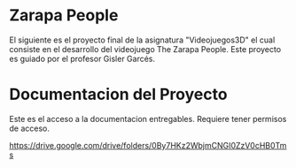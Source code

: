 
Zarapa People
==================

El siguiente es el proyecto final de la asignatura "Videojuegos3D" el cual consiste en el desarrollo del videojuego The Zarapa People.
Este proyecto es guiado por el profesor Gisler Garcés.

Documentacion del Proyecto
==========================

Este es el acceso a la documentacion entregables.
Requiere tener permisos de acceso.

https://drive.google.com/drive/folders/0By7HKz2WbjmCNGI0ZzV0cHB0Tms


